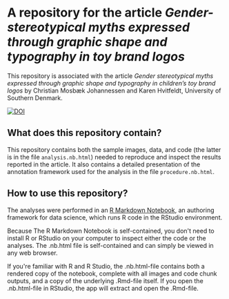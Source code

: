 # A repository for the article *Gender-stereotypical myths expressed through graphic shape and typography in toy brand logos*

This repository is associated with the article *Gender stereotypical myths expressed through graphic shape and typography in children’s toy brand logos* by Christian Mosbæk Johannessen and Karen Hvitfeldt, University of Southern Denmark.

[![DOI](https://zenodo.org/badge/558361207.svg)](https://zenodo.org/badge/latestdoi/558361207)

## What does this repository contain?
This repository contains both the sample images, data, and code (the latter is in the file `analysis.nb.html`) needed to reproduce and inspect the results reported in the article. It also contains a detailed presentation of the annotation framework used for the analysis in the file `procedure.nb.html`.

## How to use this repository?

The analyses were performed in an [R Markdown Notebook](https://rmarkdown.rstudio.com/lesson-10.html), an authoring framework for data science, which runs R code in the RStudio environment.

Because The R Markdown Notebook is self-contained, you don't need to install R or RStudio on your computer to inspect either the code or the analyses. The .nb.html file is self-contained and can simply be viewed in any web browser.

If you're familiar with R and R Studio, the .nb.html-file contains both a rendered copy of the notebook, complete with all images and code chunk outputs, and a copy of the underlying .Rmd-file itself. If you open the .nb.html-file in RStudio, the app will extract and open the .Rmd-file.
